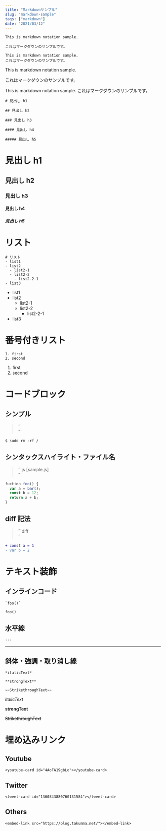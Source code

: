 ```yaml
---
title: "Markdownサンプル"
slug: "markdown-sample"
tags: ["markdown"]
date: "2021/03/12"
---
```


```
This is markdown notation sample.

これはマークダウンのサンプルです。

This is markdown notation sample.
これはマークダウンのサンプルです。
```

This is markdown notation sample.

これはマークダウンのサンプルです。

This is markdown notation sample.
これはマークダウンのサンプルです。

```
# 見出し h1

## 見出し h2

### 見出し h3

#### 見出し h4

##### 見出し h5
```

# 見出し h1

## 見出し h2

### 見出し h3

#### 見出し h4

##### 見出し h5


# リスト
```
# リスト
- list1
- list2
  - list2-1
  - list2-2
    - list2-2-1
- list3
```

- list1
- list2
  - list2-1
  - list2-2
    - list2-2-1
- list3


# 番号付きリスト
```
1. first
2. second
```

1. first
2. second


# コードブロック

## シンプル

> \`\`\`<br>
> \`\`\`

```
$ sudo rm -rf /
```


## シンタックスハイライト・ファイル名

> \`\`\`js [sample.js]<br>
> \`\`\`

```js [sample.js]
fuction foo() {
  var a = bar();
  const b = 12;
  return a + b;
}
```

## diff 記法

> \`\`\`diff<br>
> \`\`\`

```diff
+ const a = 1
- var b = 2
```


# テキスト装飾

## インラインコード

```
`foo()`
```

`foo()`


## 水平線

```
---
```

---


## 斜体・強調・取り消し線

```
*italicText*

**strongText**

~~StrikethroughText~~
```

*italicText*

**strongText**

~~StrikethroughText~~


# 埋め込みリンク

## Youtube

```
<youtube-card id="4AoFA19gbLo"></youtube-card>
```

<youtube-card id="4AoFA19gbLo"></youtube-card>


## Twitter

```
<tweet-card id="1360343880760131584"></tweet-card>
```

<tweet-card id="1360343880760131584"></tweet-card>


## Others

```
<embed-link src="https://blog.takumma.net/"></embed-link>
```

<embed-link src="https://blog.takumma.net/"></embed-link>
